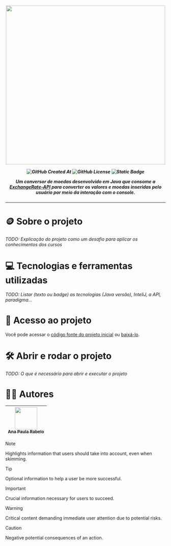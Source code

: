 <h5 align="center">
<img width='500px' src="https://i.imgur.com/eeqpMpL.png">
  
![GitHub Created At](https://img.shields.io/github/created-at/ana-rabelo/conversor-de-moedas-java)
![GitHub License](https://img.shields.io/github/license/ana-rabelo/conversor-de-moedas-java)
![Static Badge](https://img.shields.io/badge/status-em_desenvolvimento-black)

<i>Um conversor de moedas desenvolvido em Java que consome a [ExchangeRate-API](https://www.exchangerate-api.com/) para converter os valores e moedas inseridas pelo usuário por meio da interação com o console.</i>
</h5>

------

# 🪙 Sobre o projeto

*TODO: Explicação do projeto como um desafio para aplicar os conhecimentos dos cursos*

# 💻 Tecnologias e ferramentas utilizadas

*TODO: Listar (texto ou badge) as tecnologias (Java versão), InteliJ, a API, paradigma...*

# 📁 Acesso ao projeto

Você pode acessar o [código fonte do projeto inicial](https://github.com/ana-rabelo/conversor-de-moedas-java) ou [baixá-lo](https://github.com/ana-rabelo/conversor-de-moedas-java/archive/refs/heads/main.zip). 

# 🛠️ Abrir e rodar o projeto

*TODO: O que é necessário para abrir e executar o projeto*

# 👩‍💻 Autores
| [<img width='70px' loading="lazy" src="https://avatars.githubusercontent.com/u/50804149?v=4" width=115><br><sub>Ana Paula Rabelo</sub>](https://github.com/ana-rabelo) |
| :---: |

> [!NOTE]  
> Highlights information that users should take into account, even when skimming.

> [!TIP]
> Optional information to help a user be more successful.

> [!IMPORTANT]  
> Crucial information necessary for users to succeed.

> [!WARNING]  
> Critical content demanding immediate user attention due to potential risks.

> [!CAUTION]
> Negative potential consequences of an action.



